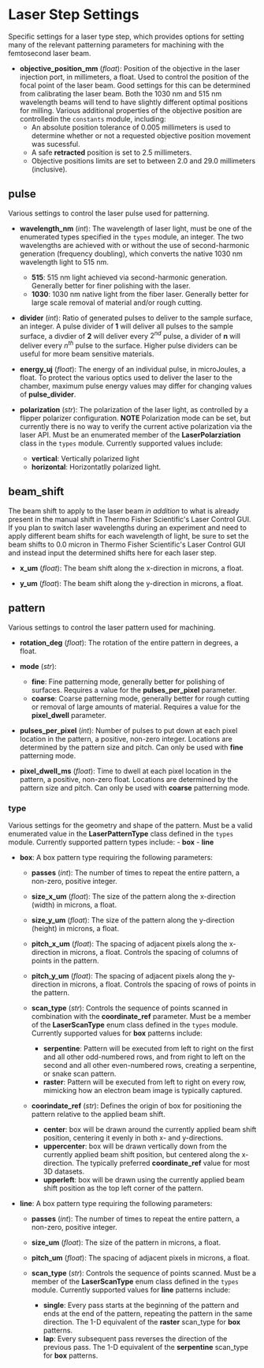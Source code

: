 # Laser Step Settings

Specific settings for a laser type step, which provides options for setting many of the relevant patterning parameters for machining with the femtosecond laser beam.

- **objective_position_mm** (*float*): Position of the objective in the laser injection port, in millimeters, a float. Used to control the position of the focal point of the laser beam. Good settings for this can be determined from calibrating the laser beam. Both the 1030 nm and 515 nm wavelength beams will tend to have slightly different optimal positions for milling. Various additional properties of the objective position are controlledin the `constants` module, including:
    - An absolute position tolerance of 0.005 millimeters is used to determine whether or not a requested objective position movement was sucessful.
    - A safe **retracted** position is set to 2.5 millimeters.
    - Objective positions limits are set to between 2.0 and 29.0 millimeters (inclusive).

## pulse

Various settings to control the laser pulse used for patterning.

- **wavelength_nm** (*int*): The wavelength of laser light, must be one of the enumerated types specified in the `types` module, an integer. The two wavelengths are achieved with or without the use of second-harmonic generation (frequency doubling), which converts the native 1030 nm wavelength light to 515 nm.
    - **515**: 515 nm light achieved via second-harmonic generation. Generally better for finer polishing with the laser.
    - **1030**: 1030 nm native light from the fiber laser. Generally better for large scale removal of material and/or rough cutting.

- **divider** (*int*): Ratio of generated pulses to deliver to the sample surface, an integer. A pulse divider of **1** will deliver all pulses to the sample surface, a divdier of **2** will deliver every $2^{nd}$ pulse, a divider of **n** will deliver every $n^{th}$ pulse to the surface. Higher pulse dividers can be useful for more beam sensitive materials.

- **energy_uj** (*float*): The energy of an individual pulse, in microJoules, a float. To protect the various optics used to deliver the laser to the chamber, maximum pulse energy values may differ for changing values of **pulse_divider**.

- **polarization** (*str*): The polarization of the laser light, as controlled by a flipper polarizer configuration. **NOTE** Polarization mode can be set, but currently there is no way to verify the current active polarization via the laser API. Must be an enumerated member of the **LaserPolarziation** class in the `types` module. Currently supported values include:
    - **vertical**: Vertically polarized light
    - **horizontal**: Horizontatlly polarized light.

## beam_shift

The beam shift to apply to the laser beam *in addition* to what is already present in the manual shift in Thermo Fisher Scientific's Laser Control GUI. If you plan to switch laser wavelengths during an experiment and need to apply different beam shifts for each wavelength of light, be sure to set the beam shifts to 0.0 micron in Thermo Fisher Scientific's Laser Control GUI and instead input the determined shifts here for each laser step.

- **x_um** (*float*): The beam shift along the x-direction in microns, a float.

- **y_um** (*float*): The beam shift along the y-direction in microns, a float.

## pattern

Various settings to control the laser pattern used for machining.

- **rotation_deg** (*float*): The rotation of the entire pattern in degrees, a float.

- **mode** (*str*):
    - **fine**: Fine patterning mode, generally better for polishing of surfaces. Requires a value for the **pulses_per_pixel** parameter.
    - **coarse**: Coarse patterning mode, generally better for rough cutting or removal of large amounts of material. Requires a value for the **pixel_dwell** parameter.

- **pulses_per_pixel** (*int*): Number of pulses to put down at each pixel location in the pattern, a positive, non-zero integer. Locations are determined by the pattern size and pitch. Can only be used with **fine** patterning mode.

- **pixel_dwell_ms** (*float*): Time to dwell at each pixel location in the pattern, a positive, non-zero float. Locations are determined by the pattern size and pitch. Can only be used with **coarse** patterning mode.

### type

Various settings for the geometry and shape of the pattern. Must be a valid enumerated value in the **LaserPatternType** class defined in the `types` module. Currently supported pattern types include:
    - **box**
    - **line**

- **box**:
    A box pattern type requiring the following parameters:

    - **passes** (*int*): The number of times to repeat the entire pattern, a non-zero, positive integer.

    - **size_x_um** (*float*): The size of the pattern along the x-direction (width) in microns, a float.

    - **size_y_um** (*float*): The size of the pattern along the y-direction (height) in microns, a float.

    - **pitch_x_um** (*float*): The spacing of adjacent pixels along the x-direction in microns, a float. Controls the spacing of columns of points in the pattern.

    - **pitch_y_um** (*float*): The spacing of adjacent pixels along the y-direction in microns, a float. Controls the spacing of rows of points in the pattern.

    - **scan_type** (*str*):
        Controls the sequence of points scanned in combination with the **coordinate_ref** parameter. Must be a member of the **LaserScanType** enum class defined in the `types` module. Currently supported values for **box** patterns include:
        - **serpentine**: Pattern will be executed from left to right on the first and all other odd-numbered rows, and from right to left on the second and all other even-numbered rows, creating a serpentine, or snake scan pattern. 
        - **raster**: Pattern will be executed from left to right on every row, mimicking how an electron beam image is typically captured. 

    - **coorindate_ref** (*str*):
        Defines the origin of box for positioning the pattern relative to the applied beam shift.
        - **center**: box will be drawn around the currently applied beam shift position, centering it evenly in both x- and y-directions.
        - **uppercenter**: box will be drawn vertically down from the currently applied beam shift position, but centered along the x-direction. The typically preferred **coordinate_ref** value for most 3D datasets.
        - **upperleft**: box will be drawn using the currently applied beam shift position as the top left corner of the pattern.

- **line**:
    A box pattern type requiring the following parameters:
    
    - **passes** (*int*): The number of times to repeat the entire pattern, a non-zero, positive integer.

    - **size_um** (*float*): The size of the pattern in microns, a float.

    - **pitch_um** (*float*): The spacing of adjacent pixels in microns, a float.

    - **scan_type** (*str*):
        Controls the sequence of points scanned. Must be a member of the **LaserScanType** enum class defined in the `types` module. Currently supported values for **line** patterns include:
        - **single**: Every pass starts at the beginning of the pattern and ends at the end of the pattern, repeating the pattern in the same direction. The 1-D equivalent of the **raster** scan_type for **box** patterns.
        - **lap**: Every subsequent pass reverses the direction of the previous pass. The 1-D equivalent of the **serpentine** scan_type for **box** patterns.